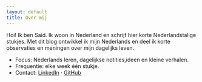 ```yaml
---
layout: default
title: Over mij
---
```


Hoi! Ik ben Said. Ik woon in Nederland en schrijf hier korte Nederlandstalige stukjes. Met dit blog ontwikkel ik mijn Nederlands en deel ik korte observaties en meningen over mijn dagelijks leven.

- Focus: Nederlands leren, dagelijkse notities,ideen en kleine verhalen.
- Frequentie: elke week één stukje.
- Contact: [LinkedIn](#) · [GitHub](#)
